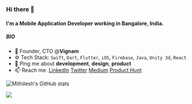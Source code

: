 ### Hi there 👋

#### I'm a Mobile Application Developer working in Bangalore, India.

##### BIO

- 🏢 Founder, CTO @**Vignam**
- ⚙️ Tech Stack: `Swift`, `Dart`, `Flutter`, `iOS`, `Firebase`, `Java`, `Unity 3d`, `React`
- 💬 Ping me about **development**, **design**, **product**
- 📫 Reach me: [LinkedIn](https://www.linkedin.com/in/mithilesh-parmar-97395712b/) [Twitter](https://twitter.com/corleone_parmar) [Medium](https://medium.com/@mithileshparmar1) [Product Hunt](https://www.producthunt.com/@mithilesh_parmar1)


![Mithilesh's GitHub stats](https://github-readme-stats.vercel.app/api?username=mithilesh-parmar&count_private=true&show_icons=true&theme=tokyonight)

<p></p>
<!-- Stats Dashboard -->
<img src = "https://github-readme-stats.vercel.app/api/top-langs/?username=mithilesh-parmar&langs_count=20&hide=jupyter%20notebook,scss,html,css,shell&theme=tokyonight">

</p>
